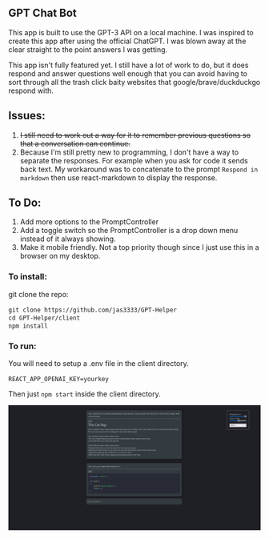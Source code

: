 ## GPT Chat Bot

This app is built to use the GPT-3 API on a local machine. I was inspired to create
this app after using the official ChatGPT. I was blown away at the clear straight to the point answers I was getting.

This app isn't fully featured yet. I still have a lot of work to do, but it does respond and answer questions well enough that you can avoid having to sort through all the trash click baity websites that google/brave/duckduckgo respond with.

## Issues:

1. ~~I still need to work out a way for it to remember previous questions so that a conversation can continue.~~
2. Because I'm still pretty new to programming, I don't have a way to separate the responses. For example when you ask for code it sends back text. My workaround was to concatenate to the prompt `Respond in markdown` then use react-markdown to display the response.

## To Do:

1. Add more options to the PromptController
2. Add a toggle switch so the PromptController is a drop down menu instead of it always showing.
3. Make it mobile friendly. Not a top priority though since I just use this in a browser on my desktop.

### To install:

git clone the repo:

```
git clone https://github.com/jas3333/GPT-Helper
cd GPT-Helper/client
npm install
```

### To run:

You will need to setup a .env file in the client directory.

```
REACT_APP_OPENAI_KEY=yourkey
```

Then just `npm start` inside the client directory.

![](images/GPTChat.png)
